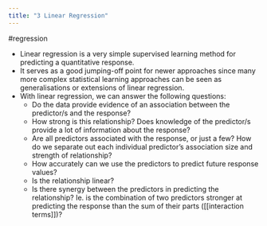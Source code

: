 ```yaml
---
title: "3 Linear Regression"
---
```

#regression 

- Linear regression is a very simple supervised learning method for predicting a quantitative response.
- It serves as a good jumping-off point for newer approaches since many more complex statistical learning approaches can be seen as generalisations or extensions of linear regression.
- With linear regression, we can answer the following questions:
  - Do the data provide evidence of an association between the predictor/s and the response?
  - How strong is this relationship? Does knowledge of the predictor/s provide a lot of information about the response?
  - Are all predictors associated with the response, or just a few? How do we separate out each individual predictor’s association size and strength of relationship?
  - How accurately can we use the predictors to predict future response values?
  - Is the relationship linear?
  - Is there synergy between the predictors in predicting the relationship? Ie. is the combination of two predictors stronger at predicting the response than the sum of their parts ([[interaction terms]])?
